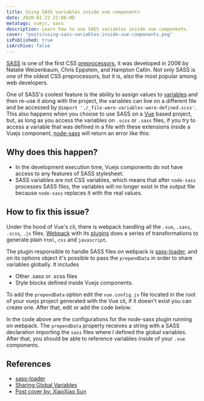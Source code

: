 ```yaml
---
title: Using SASS variables inside vue components
date: 2020-01-22 22:06:00
metatags: vuejs, sass
description: Learn how to use SASS variables inside vue components.
cover: "posts/using-sass-variables-inside-vue-components.png"
isPublished: true
isArchive: false
---
```


[SASS](https://sass-lang.com/) is one of the first CSS [preprocessors](https://developer.mozilla.org/en-US/docs/Glossary/CSS_preprocessor), it was developed in 2006 by Natalie Weizenbaum, Chris Eppstein, and Hampton Catlin. Not only SASS is one of the oldest CSS preprocessors, but it is, also the most popular among web developers.

One of SASS's coolest feature is the ability to assign values to [variables](https://sass-lang.com/documentation/variables) and then re-use it along with the project, the variables can live on a different file and be accessed by `@import './_file-were-variables-were-defined.scss'`. This also happens when you choose to use SASS on a [Vue](https://vuejs.org/) based project, but, as long as you access the variables on `.scss` or `.sass` files, if you try to access a variable that was defined in a file with these extensions inside a Vuejs component, [node-sass](https://www.npmjs.com/package/node-sass?activeTab=versions) will return an error like this:

<script src="https://gist.github.com/flowck/f2ca5389543dce8f23caa3c921bc0978.js"></script>

## Why does this happen?

- In the development execution time, Vuejs components do not have access to any features of SASS stylesheet.
- SASS variables are not CSS variables, which means that after `node-sass` processes SASS files, the variables will no longer exist in the output file because `node-sass` replaces it with the real values.

## How to fix this issue?

Under the hood of Vue's cli, there is webpack handling all the `.vue`, `.sass`, `.scss`, `.js` files. [Webpack](https://webpack.js.org/) with its [plugins](https://webpack.js.org/plugins/) does a series of transformations to generate plain `html`, `css` and `javascript`.

The plugin responsible to handle SASS files on webpack is [sass-loader](https://github.com/webpack-contrib/sass-loader), and on its options object it's possible to pass the `prependData` in order to share variables globally. It includes

- Other .sass or .scss files
- Style blocks defined inside Vuejs components.

To add the `prependData` option edit the `vue.config.js` file located in the root of your vuejs project generated with the Vue cli, if it doesn't exist you can create one. After that, edit or add the code below:

<script src="https://gist.github.com/flowck/916cfd399f5df826a1e4d2ccc3eaf9f6.js"></script>

In the code above are the configurations for the node-sass plugin running on webpack. The `prependData` property receives a string with a SASS declaration importing the `sass` files where I defined the global variables. After that, you should be able to reference variables inside of your `.vue` components.

## References

- [sass-loader](https://webpack.js.org/loaders/sass-loader/)
- [Sharing Global Variables](https://vue-loader.vuejs.org/guide/pre-processors.html#sharing-global-variables)
- [Post cover by: XiaoXiao Sun](https://unsplash.com/photos/e8e4YY65sOk)
